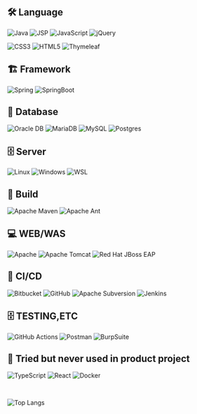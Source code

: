 


<!--


🗄️ Language
<br>
<a href="https://skillicons.dev">
  <img src="https://skillicons.dev/icons?i=java,js,jquery,typescript,css,html,react,&perline=5" />
</a>



🗄️ FrameWork
<br>
<a href="https://skillicons.dev">
  <img src="https://skillicons.dev/icons?i=spring,springboot&perline=5" />
</a>

🗄️ Build
<br>
<a href="https://skillicons.dev">
  <img src="https://skillicons.dev/icons?i=gradle,maven&perline=5" />
</a>



🕓 Version Control
<br>
<a href="https://skillicons.dev">
  <img src="https://skillicons.dev/icons?i=github,bitbucket,git,svn&perline=5" />
</a>




🗄️ Servers
<br>
<a href="https://skillicons.dev">
  <img src="https://skillicons.dev/icons?i=linux,redhat,ubuntu,windows&perline=5" />
</a>



🗄️ Etc
<br>
<a href="https://skillicons.dev">
  <img src="https://skillicons.dev/icons?i=github,git,bitbucket,gradle&perline=5" />
</a>
!-->
<h2>
🛠️ Language
</h2>

![Java](https://img.shields.io/badge/Java-ED8B00?style=for-the-badge&logo=openjdk&logoColor=white)
![JSP](https://img.shields.io/badge/JSP-%23F5792A.svg?style=for-the-badge&logo=JSP&logoColor=white)
![JavaScript](https://img.shields.io/badge/javascript-%23323330.svg?style=for-the-badge&logo=javascript&logoColor=%23F7DF1E)
![jQuery](https://img.shields.io/badge/jquery-%230769AD.svg?style=for-the-badge&logo=jquery&logoColor=white)
<!-- ![TypeScript](https://img.shields.io/badge/typescript-%23007ACC.svg?style=for-the-badge&logo=typescript&logoColor=white) -->
<!-- ![React](https://img.shields.io/badge/react-%2320232a.svg?style=for-the-badge&logo=react&logoColor=%2361DAFB) -->
![CSS3](https://img.shields.io/badge/css3-%231572B6.svg?style=for-the-badge&logo=css3&logoColor=white)
![HTML5](https://img.shields.io/badge/html5-%23E34F26.svg?style=for-the-badge&logo=html5&logoColor=white)
![Thymeleaf](https://img.shields.io/badge/Thymeleaf-%23005C0F.svg?style=for-the-badge&logo=Thymeleaf&logoColor=white)

<h2>
🏗️ Framework
</h2>

![Spring](https://img.shields.io/badge/spring-%236DB33F.svg?style=for-the-badge&logo=spring&logoColor=white)
![SpringBoot](https://img.shields.io/badge/SpringBoot-6DB33F?style=for-the-badge&logo=SpringBoot&logoColor=white)


<h2>
💾 Database
</h2>

![Oracle DB](https://img.shields.io/badge/OracleDB-F80000?style=for-the-badge&logo=oracle&logoColor=black)
![MariaDB](https://img.shields.io/badge/MariaDB-003545?style=for-the-badge&logo=mariadb&logoColor=white)
![MySQL](https://img.shields.io/badge/mysql-4479A1.svg?style=for-the-badge&logo=mysql&logoColor=white)
![Postgres](https://img.shields.io/badge/postgres-%23316192.svg?style=for-the-badge&logo=postgresql&logoColor=white)

<h2>
🗄️ Server
</h2>

![Linux](https://img.shields.io/badge/Linux-FCC624?style=for-the-badge&logo=linux&logoColor=black)
![Windows](https://img.shields.io/badge/Windows-0078D6?style=for-the-badge&logo=windows&logoColor=white)
![WSL](https://img.shields.io/badge/WSL-0a97f5?style=for-the-badge&logo=linux&logoColor=white)


<h2>
🔨 Build
</h2>

![Apache Maven](https://img.shields.io/badge/Apache%20Maven-C71A36?style=for-the-badge&logo=Apache%20Maven&logoColor=white)
![Apache Ant](https://img.shields.io/badge/Apache%20Ant-A81C7D?style=for-the-badge&logo=Apache%20Ant&logoColor=white)

<h2>
💻 WEB/WAS
</h2>

![Apache](https://img.shields.io/badge/apache-%23D42029.svg?style=for-the-badge&logo=apache&logoColor=white)
![Apache Tomcat](https://img.shields.io/badge/apache%20tomcat-%23F8DC75.svg?style=for-the-badge&logo=apache-tomcat&logoColor=black)
![Red Hat JBoss EAP](https://img.shields.io/badge/Red%20Hat%20JBoss%20EAP-EE0000.svg?style=for-the-badge&logo=redhat&logoColor=black)

<h2>
🚀 CI/CD
</h2>

![Bitbucket](https://img.shields.io/badge/Atlassian%20BitBucket-%230047B3.svg?style=for-the-badge&logo=bitbucket&logoColor=white)
![GitHub](https://img.shields.io/badge/github-%23121011.svg?style=for-the-badge&logo=github&logoColor=white)
![Apache Subversion](https://img.shields.io/badge/subversion-%23809CC9.svg?style=for-the-badge&logo=subversion&logoColor=white)
![Jenkins](https://img.shields.io/badge/jenkins-%232C5263.svg?style=for-the-badge&logo=jenkins&logoColor=white)

<h2>
🗄️ TESTING,ETC
</h2>

![GitHub Actions](https://img.shields.io/badge/github%20actions-%232671E5.svg?style=for-the-badge&logo=githubactions&logoColor=white)
![Postman](https://img.shields.io/badge/Postman-FF6C37?style=for-the-badge&logo=postman&logoColor=white)
![BurpSuite](https://img.shields.io/badge/Burp%20Suite-FF6633.svg?style=for-the-badge&logo=Burp-Suite&logoColor=white)

<h2>
📝 Tried but never used in product project
</h2>

![TypeScript](https://img.shields.io/badge/typescript-%23007ACC.svg?style=for-the-badge&logo=typescript&logoColor=white)
![React](https://img.shields.io/badge/react-%2320232a.svg?style=for-the-badge&logo=react&logoColor=%2361DAFB)
![Docker](https://img.shields.io/badge/Docker-2496ED.svg?style=for-the-badge&logo=Docker&logoColor=white)

<br>

![Top Langs](https://github-readme-stats.vercel.app/api/top-langs/?username=sleepy-jelly&hide_progress=true)


<!--

[![Solved.ac Profile](http://mazassumnida.wtf/api/generate_badge?boj=zaload)](https://solved.ac/zaload)
-->
<!--
![Anurag's GitHub stats](https://github-readme-stats.vercel.app/api?username=sleepy-jelly&show_icons=true&theme=radical&count_private=true)
-->
<!--is a ✨ special ✨ repository because its `README.md` (this file) appears on your GitHub profile.
You can click the Preview link to take a look at your changes.
-->
